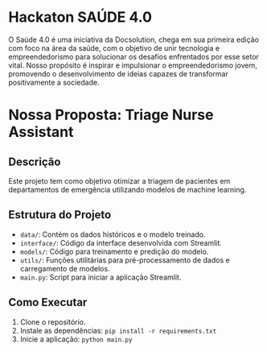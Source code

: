 # Hackaton  SAÚDE 4.0


O Saúde 4.0 é uma iniciativa da Docsolution, chega em sua primeira edição com foco na área da saúde, com o objetivo de unir tecnologia e empreendedorismo para solucionar os desafios enfrentados por esse setor vital.
Nosso propósito é inspirar e impulsionar o empreendedorismo jovem, promovendo o desenvolvimento de ideias capazes de transformar positivamente a sociedade.



# Nossa Proposta: Triage Nurse Assistant



## Descrição

Este projeto tem como objetivo otimizar a triagem de pacientes em departamentos de emergência utilizando modelos de machine learning.

## Estrutura do Projeto

- `data/`: Contém os dados históricos e o modelo treinado.
- `interface/`: Código da interface desenvolvida com Streamlit.
- `models/`: Código para treinamento e predição do modelo.
- `utils/`: Funções utilitárias para pré-processamento de dados e carregamento de modelos.
- `main.py`: Script para iniciar a aplicação Streamlit.

## Como Executar

1. Clone o repositório.
2. Instale as dependências: `pip install -r requirements.txt`
3. Inicie a aplicação: `python main.py`
